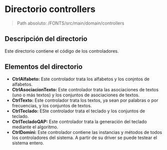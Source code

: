 # Directorio controllers

> Path absoluto: /FONTS/src/main/domain/controllers

## Descripción del directorio
Este directorio contiene el código de los controladores.

## Elementos del directorio

- **CtrlAlfabeto:**
  Este controlador trata los alfabetos y los conjntos de alfabetos.
- **CtrlAsociacionTexto:**
  Este controlador trata las asociaciones de textos (uno o más textos) y los conjuntos de asociaciones de textos.
- **CtrlTexto:**
  Este controlador trata los textos, ya sean por palabras o por frecuencias, y los conjuntos de textos.
- **CtrlTeclado:**
  ESte controlador trata el teclado y los conjuntos de teclado.
- **CtrlTecladoQAP:**
  Este controlador trata la generación del teclado mediante el algoritmo.
- **CtrlDomini:**
  Este controlador contiene las instancias y métodos de todos los controladores del sistema. A partir de su driver se
  puede testear el sistema entero.
